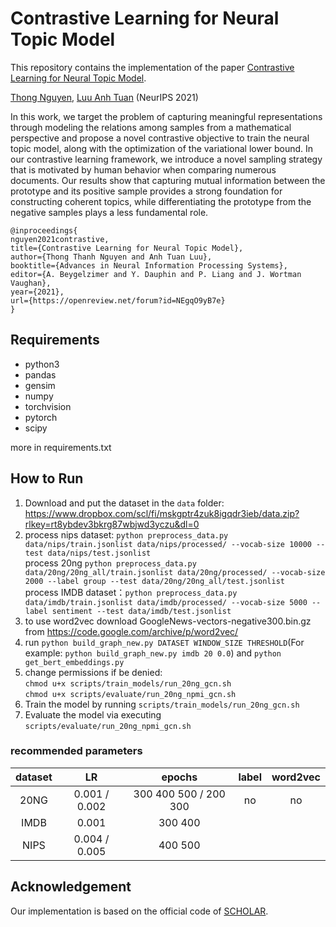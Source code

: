 # Contrastive Learning for Neural Topic Model
This repository contains the implementation of the paper [Contrastive Learning for Neural Topic Model](https://arxiv.org/abs/2110.12764).

[Thong Nguyen](https://nguyentthong.github.io/), [Luu Anh Tuan](https://tuanluu.github.io/) (NeurIPS 2021)


In this work, we target the problem of capturing meaningful representations through modeling the relations among samples from a mathematical perspective and propose a novel contrastive objective to train the neural topic model, along with the optimization of the variational lower bound. In our contrastive learning framework, we introduce a novel sampling strategy that is motivated by human behavior when comparing numerous documents. Our results show that capturing mutual information between the prototype and its positive sample provides a strong foundation for constructing coherent topics, while differentiating the prototype from the negative samples plays a less fundamental role.

```
@inproceedings{
nguyen2021contrastive,
title={Contrastive Learning for Neural Topic Model},
author={Thong Thanh Nguyen and Anh Tuan Luu},
booktitle={Advances in Neural Information Processing Systems},
editor={A. Beygelzimer and Y. Dauphin and P. Liang and J. Wortman Vaughan},
year={2021},
url={https://openreview.net/forum?id=NEgqO9yB7e}
}
```

## Requirements
- python3
- pandas
- gensim
- numpy
- torchvision
- pytorch
- scipy

more in requirements.txt 


## How to Run
1. Download and put the dataset in the ```data``` folder: https://www.dropbox.com/scl/fi/mskgptr4zuk8igqdr3ieb/data.zip?rlkey=rt8ybdev3bkrg87wbjwd3yczu&dl=0
2. process nips dataset: ```python preprocess_data.py data/nips/train.jsonlist data/nips/processed/ --vocab-size 10000 --test data/nips/test.jsonlist``` \
  process 20ng ```python preprocess_data.py data/20ng/20ng_all/train.jsonlist data/20ng/processed/ --vocab-size 2000 --label group --test data/20ng/20ng_all/test.jsonlist``` \
  process IMDB dataset：```python preprocess_data.py data/imdb/train.jsonlist data/imdb/processed/ --vocab-size 5000 --label sentiment --test data/imdb/test.jsonlist```
3. to use word2vec download GoogleNews-vectors-negative300.bin.gz from https://code.google.com/archive/p/word2vec/ 
4. run ```python build_graph_new.py DATASET WINDOW_SIZE THRESHOLD```(For example: ```python build_graph_new.py imdb 20 0.0```) and ```python get_bert_embeddings.py```
5. change permissions if be denied: \
```chmod u+x scripts/train_models/run_20ng_gcn.sh``` \
```chmod u+x scripts/evaluate/run_20ng_npmi_gcn.sh```
6. Train the model by running ```scripts/train_models/run_20ng_gcn.sh```
7. Evaluate the model via executing ```scripts/evaluate/run_20ng_npmi_gcn.sh```

### recommended parameters

| dataset |      LR       |        epochs         | label | word2vec |
|:-------:|:-------------:|:---------------------:|:-----:|:--------:|
|  20NG   | 0.001 / 0.002 | 300 400 500 / 200 300 |  no   |    no    |
|  IMDB   |     0.001     |        300 400        |       |          |
|  NIPS   | 0.004 / 0.005 |        400 500        |       |          |


## Acknowledgement
Our implementation is based on the official code of [SCHOLAR](https://github.com/dallascard/scholar).
